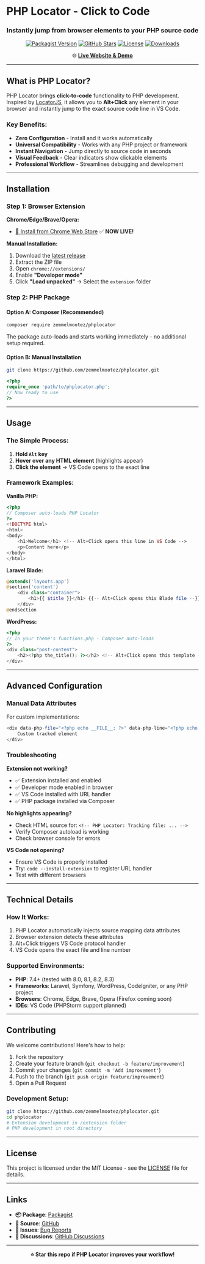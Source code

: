 # PHP Locator - Click to Code

<div align="center">
  <h3>Instantly jump from browser elements to your PHP source code</h3>
  
  [![Packagist Version](https://img.shields.io/packagist/v/zemmelmootez/phplocator?style=flat-square)](https://packagist.org/packages/zemmelmootez/phplocator)
  [![GitHub Stars](https://img.shields.io/github/stars/zemmelmootez/phplocator?style=flat-square)](https://github.com/zemmelmootez/phplocator)
  [![License](https://img.shields.io/badge/license-MIT-blue.svg?style=flat-square)](LICENSE)
  [![Downloads](https://img.shields.io/packagist/dt/zemmelmootez/phplocator?style=flat-square)](https://packagist.org/packages/zemmelmootez/phplocator)
  
  🌐 **[Live Website & Demo](https://phplocator-hbfl72dni-zemmelmootezs-projects.vercel.app)**
</div>

---

## What is PHP Locator?

PHP Locator brings **click-to-code** functionality to PHP development. Inspired by [LocatorJS](https://www.locatorjs.com/), it allows you to **Alt+Click** any element in your browser and instantly jump to the exact source code line in VS Code.

### Key Benefits:
- **Zero Configuration** - Install and it works automatically
- **Universal Compatibility** - Works with any PHP project or framework
- **Instant Navigation** - Jump directly to source code in seconds
- **Visual Feedback** - Clear indicators show clickable elements
- **Professional Workflow** - Streamlines debugging and development

---

## Installation

### Step 1: Browser Extension

**Chrome/Edge/Brave/Opera:**
- [🚀 Install from Chrome Web Store](https://chrome.google.com/webstore/detail/php-locator/bnhcmehnfejdabgfjlpndjpahkjfhchb) ✅ **NOW LIVE!**

**Manual Installation:**
1. Download the [latest release](https://github.com/zemmelmootez/phplocator/releases)
2. Extract the ZIP file
3. Open `chrome://extensions/`
4. Enable **"Developer mode"**
5. Click **"Load unpacked"** → Select the `extension` folder

### Step 2: PHP Package

#### Option A: Composer (Recommended)

```bash
composer require zemmelmootez/phplocator
```

The package auto-loads and starts working immediately - no additional setup required.

#### Option B: Manual Installation

```bash
git clone https://github.com/zemmelmootez/phplocator.git
```

```php
<?php
require_once 'path/to/phplocator.php';
// Now ready to use
?>
```

---

## Usage

### The Simple Process:

1. **Hold `Alt` key**
2. **Hover over any HTML element** (highlights appear)
3. **Click the element** → VS Code opens to the exact line

### Framework Examples:

**Vanilla PHP:**
```php
<?php
// Composer auto-loads PHP Locator
?>
<!DOCTYPE html>
<html>
<body>
    <h1>Welcome</h1> <!-- Alt+Click opens this line in VS Code -->
    <p>Content here</p>
</body>
</html>
```

**Laravel Blade:**
```php
@extends('layouts.app')
@section('content')
    <div class="container">
        <h1>{{ $title }}</h1> {{-- Alt+Click opens this Blade file --}}
    </div>
@endsection
```

**WordPress:**
```php
<?php
// In your theme's functions.php - Composer auto-loads
?>
<div class="post-content">
    <h2><?php the_title(); ?></h2> <!-- Alt+Click opens this template -->
</div>
```

---

## Advanced Configuration

### Manual Data Attributes
For custom implementations:

```php
<div data-php-file="<?php echo __FILE__; ?>" data-php-line="<?php echo __LINE__; ?>">
    Custom tracked element
</div>
```

### Troubleshooting

**Extension not working?**
- ✅ Extension installed and enabled
- ✅ Developer mode enabled in browser
- ✅ VS Code installed with URL handler
- ✅ PHP package installed via Composer

**No highlights appearing?**
- Check HTML source for: `<!-- PHP Locator: Tracking file: ... -->`
- Verify Composer autoload is working
- Check browser console for errors

**VS Code not opening?**
- Ensure VS Code is properly installed
- Try: `code --install-extension` to register URL handler
- Test with different browsers

---

## Technical Details

### How It Works:
1. PHP Locator automatically injects source mapping data attributes
2. Browser extension detects these attributes
3. Alt+Click triggers VS Code protocol handler
4. VS Code opens the exact file and line number

### Supported Environments:
- **PHP**: 7.4+ (tested with 8.0, 8.1, 8.2, 8.3)
- **Frameworks**: Laravel, Symfony, WordPress, CodeIgniter, or any PHP project
- **Browsers**: Chrome, Edge, Brave, Opera (Firefox coming soon)
- **IDEs**: VS Code (PHPStorm support planned)

---

## Contributing

We welcome contributions! Here's how to help:

1. Fork the repository
2. Create your feature branch (`git checkout -b feature/improvement`)
3. Commit your changes (`git commit -m 'Add improvement'`)
4. Push to the branch (`git push origin feature/improvement`)
5. Open a Pull Request

### Development Setup:
```bash
git clone https://github.com/zemmelmootez/phplocator.git
cd phplocator
# Extension development in /extension folder
# PHP development in root directory
```

---

## License

This project is licensed under the MIT License - see the [LICENSE](LICENSE) file for details.

---

## Links

- **📦 Package**: [Packagist](https://packagist.org/packages/zemmelmootez/phplocator)
- **🐙 Source**: [GitHub](https://github.com/zemmelmootez/phplocator)
- **🐛 Issues**: [Bug Reports](https://github.com/zemmelmootez/phplocator/issues)
- **💬 Discussions**: [GitHub Discussions](https://github.com/zemmelmootez/phplocator/discussions)

---

<div align="center">
  <strong>⭐ Star this repo if PHP Locator improves your workflow!</strong>
</div>
